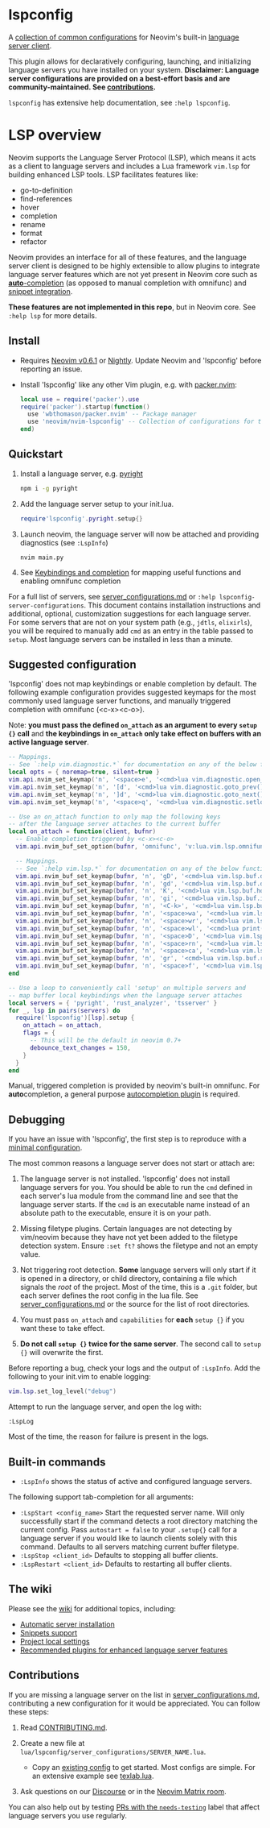 # lspconfig

A [collection of common configurations](doc/server_configurations.md) for Neovim's built-in [language server client](https://neovim.io/doc/user/lsp.html).

This plugin allows for declaratively configuring, launching, and initializing language servers you have installed on your system. 
**Disclaimer: Language server configurations are provided on a best-effort basis and are community-maintained. See [contributions](#contributions).**

`lspconfig` has extensive help documentation, see `:help lspconfig`.

# LSP overview

Neovim supports the Language Server Protocol (LSP), which means it acts as a client to language servers and includes a Lua framework `vim.lsp` for building enhanced LSP tools. LSP facilitates features like:

- go-to-definition
- find-references
- hover
- completion
- rename
- format
- refactor

Neovim provides an interface for all of these features, and the language server client is designed to be highly extensible to allow plugins to integrate language server features which are not yet present in Neovim core such as [**auto**-completion](https://github.com/neovim/nvim-lspconfig/wiki/Autocompletion) (as opposed to manual completion with omnifunc) and [snippet integration](https://github.com/neovim/nvim-lspconfig/wiki/Snippets).

**These features are not implemented in this repo**, but in Neovim core. See `:help lsp` for more details.

## Install

* Requires [Neovim v0.6.1](https://github.com/neovim/neovim/releases/tag/v0.6.1) or [Nightly](https://github.com/neovim/neovim/releases/tag/nightly). Update Neovim and 'lspconfig' before reporting an issue.

* Install 'lspconfig' like any other Vim plugin, e.g. with [packer.nvim](https://github.com/wbthomason/packer.nvim):

    ```lua
    local use = require('packer').use
    require('packer').startup(function()
      use 'wbthomason/packer.nvim' -- Package manager
      use 'neovim/nvim-lspconfig' -- Collection of configurations for the built-in LSP client
    end)
    ```

## Quickstart

1. Install a language server, e.g. [pyright](doc/server_configurations.md#pyright)

    ```bash
    npm i -g pyright
    ```

2. Add the language server setup to your init.lua.

    ```lua
    require'lspconfig'.pyright.setup{}
    ```

3. Launch neovim, the language server will now be attached and providing diagnostics (see `:LspInfo`)

    ```
    nvim main.py
    ```

4. See [Keybindings and completion](#Keybindings-and-completion) for mapping useful functions and enabling omnifunc completion

For a full list of servers, see [server_configurations.md](doc/server_configurations.md) or `:help lspconfig-server-configurations`. This document contains installation instructions and additional, optional, customization suggestions for each language server. For some servers that are not on your system path (e.g., `jdtls`, `elixirls`), you will be required to manually add `cmd` as an entry in the table passed to `setup`. Most language servers can be installed in less than a minute.

## Suggested configuration

'lspconfig' does not map keybindings or enable completion by default. The following example configuration provides suggested keymaps for the most commonly used language server functions, and manually triggered completion with omnifunc (\<c-x\>\<c-o\>).

Note: **you must pass the defined `on_attach` as an argument to every `setup {}` call** and **the keybindings in `on_attach` only take effect on buffers with an active language server**. 

```lua
-- Mappings.
-- See `:help vim.diagnostic.*` for documentation on any of the below functions
local opts = { noremap=true, silent=true }
vim.api.nvim_set_keymap('n', '<space>e', '<cmd>lua vim.diagnostic.open_float()<CR>', opts)
vim.api.nvim_set_keymap('n', '[d', '<cmd>lua vim.diagnostic.goto_prev()<CR>', opts)
vim.api.nvim_set_keymap('n', ']d', '<cmd>lua vim.diagnostic.goto_next()<CR>', opts)
vim.api.nvim_set_keymap('n', '<space>q', '<cmd>lua vim.diagnostic.setloclist()<CR>', opts)

-- Use an on_attach function to only map the following keys
-- after the language server attaches to the current buffer
local on_attach = function(client, bufnr)
  -- Enable completion triggered by <c-x><c-o>
  vim.api.nvim_buf_set_option(bufnr, 'omnifunc', 'v:lua.vim.lsp.omnifunc')

  -- Mappings.
  -- See `:help vim.lsp.*` for documentation on any of the below functions
  vim.api.nvim_buf_set_keymap(bufnr, 'n', 'gD', '<cmd>lua vim.lsp.buf.declaration()<CR>', opts)
  vim.api.nvim_buf_set_keymap(bufnr, 'n', 'gd', '<cmd>lua vim.lsp.buf.definition()<CR>', opts)
  vim.api.nvim_buf_set_keymap(bufnr, 'n', 'K', '<cmd>lua vim.lsp.buf.hover()<CR>', opts)
  vim.api.nvim_buf_set_keymap(bufnr, 'n', 'gi', '<cmd>lua vim.lsp.buf.implementation()<CR>', opts)
  vim.api.nvim_buf_set_keymap(bufnr, 'n', '<C-k>', '<cmd>lua vim.lsp.buf.signature_help()<CR>', opts)
  vim.api.nvim_buf_set_keymap(bufnr, 'n', '<space>wa', '<cmd>lua vim.lsp.buf.add_workspace_folder()<CR>', opts)
  vim.api.nvim_buf_set_keymap(bufnr, 'n', '<space>wr', '<cmd>lua vim.lsp.buf.remove_workspace_folder()<CR>', opts)
  vim.api.nvim_buf_set_keymap(bufnr, 'n', '<space>wl', '<cmd>lua print(vim.inspect(vim.lsp.buf.list_workspace_folders()))<CR>', opts)
  vim.api.nvim_buf_set_keymap(bufnr, 'n', '<space>D', '<cmd>lua vim.lsp.buf.type_definition()<CR>', opts)
  vim.api.nvim_buf_set_keymap(bufnr, 'n', '<space>rn', '<cmd>lua vim.lsp.buf.rename()<CR>', opts)
  vim.api.nvim_buf_set_keymap(bufnr, 'n', '<space>ca', '<cmd>lua vim.lsp.buf.code_action()<CR>', opts)
  vim.api.nvim_buf_set_keymap(bufnr, 'n', 'gr', '<cmd>lua vim.lsp.buf.references()<CR>', opts)
  vim.api.nvim_buf_set_keymap(bufnr, 'n', '<space>f', '<cmd>lua vim.lsp.buf.formatting()<CR>', opts)
end

-- Use a loop to conveniently call 'setup' on multiple servers and
-- map buffer local keybindings when the language server attaches
local servers = { 'pyright', 'rust_analyzer', 'tsserver' }
for _, lsp in pairs(servers) do
  require('lspconfig')[lsp].setup {
    on_attach = on_attach,
    flags = {
      -- This will be the default in neovim 0.7+
      debounce_text_changes = 150,
    }
  }
end
```

Manual, triggered completion is provided by neovim's built-in omnifunc. For **auto**completion, a general purpose [autocompletion plugin](https://github.com/neovim/nvim-lspconfig/wiki/Autocompletion) is required. 

## Debugging

If you have an issue with 'lspconfig', the first step is to reproduce with a [minimal configuration](https://github.com/neovim/nvim-lspconfig/blob/master/test/minimal_init.lua).

The most common reasons a language server does not start or attach are:

1. The language server is not installed. 'lspconfig' does not install language servers for you. You should be able to run the `cmd` defined in each server's lua module from the command line and see that the language server starts. If the `cmd` is an executable name instead of an absolute path to the executable, ensure it is on your path.

2. Missing filetype plugins. Certain languages are not detecting by vim/neovim because they have not yet been added to the filetype detection system. Ensure `:set ft?` shows the filetype and not an empty value.

3. Not triggering root detection. **Some** language servers will only start if it is opened in a directory, or child directory, containing a file which signals the *root* of the project. Most of the time, this is a `.git` folder, but each server defines the root config in the lua file. See [server_configurations.md](doc/server_configurations.md) or the source for the list of root directories.

4. You must pass `on_attach` and `capabilities` for **each** `setup {}` if you want these to take effect. 

5. **Do not call `setup {}` twice for the same server**. The second call to `setup {}` will overwrite the first.

Before reporting a bug, check your logs and the output of `:LspInfo`. Add the following to your init.vim to enable logging:

```lua
vim.lsp.set_log_level("debug")
```

Attempt to run the language server, and open the log with:

```
:LspLog
```
Most of the time, the reason for failure is present in the logs.

## Built-in commands

* `:LspInfo` shows the status of active and configured language servers.

The following support tab-completion for all arguments:

* `:LspStart <config_name>` Start the requested server name. Will only successfully start if the command detects a root directory matching the current config. Pass `autostart = false` to your `.setup{}` call for a language server if you would like to launch clients solely with this command. Defaults to all servers matching current buffer filetype.
* `:LspStop <client_id>` Defaults to stopping all buffer clients.
* `:LspRestart <client_id>` Defaults to restarting all buffer clients.

## The wiki

Please see the [wiki](https://github.com/neovim/nvim-lspconfig/wiki) for additional topics, including:

* [Automatic server installation](https://github.com/neovim/nvim-lspconfig/wiki/Installing-language-servers#automatically)
* [Snippets support](https://github.com/neovim/nvim-lspconfig/wiki/Snippets)
* [Project local settings](https://github.com/neovim/nvim-lspconfig/wiki/Project-local-settings)
* [Recommended plugins for enhanced language server features](https://github.com/neovim/nvim-lspconfig/wiki/Language-specific-plugins)

## Contributions

If you are missing a language server on the list in [server_configurations.md](doc/server_configurations.md), contributing
a new configuration for it would be appreciated. You can follow these steps:

1. Read [CONTRIBUTING.md](CONTRIBUTING.md).

2. Create a new file at `lua/lspconfig/server_configurations/SERVER_NAME.lua`.

    - Copy an [existing config](https://github.com/neovim/nvim-lspconfig/blob/master/lua/lspconfig/server_configurations/)
      to get started. Most configs are simple. For an extensive example see
      [texlab.lua](https://github.com/neovim/nvim-lspconfig/blob/master/lua/lspconfig/server_configurations/texlab.lua).

3. Ask questions on our [Discourse](https://neovim.discourse.group/c/7-category/7) or in the [Neovim Matrix room](https://app.element.io/#/room/#neovim:matrix.org).

You can also help out by testing [PRs with the `needs-testing`](https://github.com/neovim/nvim-lspconfig/issues?q=is%3Apr+is%3Aopen+label%3Aneeds-testing) label that affect language servers you use regularly.


